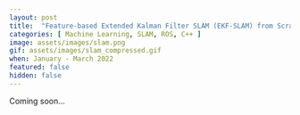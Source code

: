 ```yaml
---
layout: post
title:  "Feature-based Extended Kalman Filter SLAM (EKF-SLAM) from Scratch"
categories: [ Machine Learning, SLAM, ROS, C++ ]
image: assets/images/slam.png
gif: assets/images/slam_compressed.gif
when: January - March 2022
featured: false
hidden: false
---
```


Coming soon...
